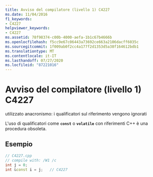 ```yaml
---
title: Avviso del compilatore (livello 1) C4227
ms.date: 11/04/2016
f1_keywords:
- C4227
helpviewer_keywords:
- C4227
ms.assetid: 78f98374-c00b-4000-aefa-1b1c67b4666b
ms.openlocfilehash: f5cc9e67c06443a73692ce663a2106dacff6035c
ms.sourcegitcommit: 1f009ab0f2cc4a177f2d1353d5a38f164612bdb1
ms.translationtype: MT
ms.contentlocale: it-IT
ms.lasthandoff: 07/27/2020
ms.locfileid: "87221016"
---
```

# <a name="compiler-warning-level-1-c4227"></a>Avviso del compilatore (livello 1) C4227

utilizzato anacronismo: i qualificatori sul riferimento vengono ignorati

L'uso di qualificatori come **`const`** o **`volatile`** con riferimenti C++ è una procedura obsoleta.

## <a name="example"></a>Esempio

```cpp
// C4227.cpp
// compile with: /W1 /c
int j = 0;
int &const i = j;   // C4227
```
